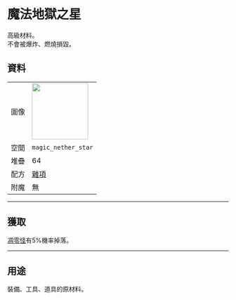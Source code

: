 # 魔法地獄之星
高級材料。  
不會被爆炸、燃燒損毀。

## 資料
<table>
    <tr><td>圖像</td><td><img src="https://i.imgur.com/IWZz8YM.png" width="128"/></td></tr>
    <tr><td>空間</td><td><code>magic_nether_star</code></td></tr>
    <tr><td>堆疊</td><td>64</td></tr>
    <tr><td>配方</td><td><a href="https://minecraft.fandom.com/zh/wiki/合成/雜項配方">雜項</a></td></tr>
    <tr><td>附魔</td><td>無</td></tr>
</table>
  
---

## 獲取
[凋零怪](https://minecraft.fandom.com/zh/wiki/凋零怪)有5%機率掉落。
  
---

## 用途
裝備、工具、道具的原材料。